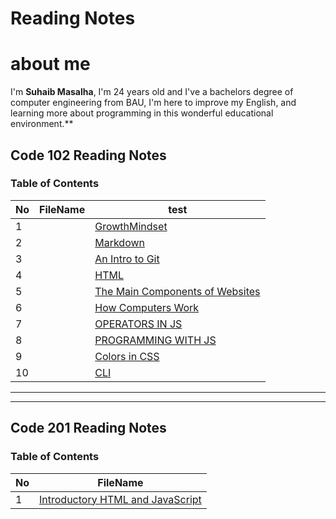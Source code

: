 

# Reading Notes 

# about me 
 I'm **Suhaib Masalha**, I'm 24 years old and I've a bachelors degree of computer engineering from BAU,  I'm here to improve my English, and learning more about programming in this wonderful educational environment.**



## Code 102 Reading Notes
### Table of Contents 

No | FileName  | test
---|---------- |---------
1 |            | [GrowthMindset](https://masalha-96.github.io/reading-notes/Code%20102/GrowthMindset)
2 |            | [Markdown](https://masalha-96.github.io/reading-notes/Code%20102/Read01)
3 |            | [An Intro to Git](https://masalha-96.github.io/reading-notes/Code%20102/Read02)
4 |            | [HTML](https://masalha-96.github.io/reading-notes/Code%20102/Read03)
5 |            | [The Main Components of Websites](https://masalha-96.github.io/reading-notes/Code%20102/Read04a)
6 |            | [How Computers Work](https://masalha-96.github.io/reading-notes/Code%20102/Read04b)
7 |            | [OPERATORS IN JS](https://masalha-96.github.io/reading-notes/Code%20102/Read05)
8 |            | [PROGRAMMING WITH JS](https://masalha-96.github.io/reading-notes/Code%20102/Read06)
9 |            | [Colors in CSS](https://masalha-96.github.io/reading-notes/Code%20102/Read07)
10 |           | [CLI](https://masalha-96.github.io/reading-notes/Code%20102/Read09)


---
---



## Code 201 Reading Notes
### Table of Contents 

No | FileName
---|----------
1 | [ Introductory HTML and JavaScript](https://masalha-96.github.io/reading-notes/Code%20201/class-01)






	





